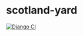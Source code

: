 # scotland-yard

[![Django CI](https://github.com/romirk/scotland-yard/actions/workflows/django.yml/badge.svg?branch=main)](https://github.com/romirk/scotland-yard/actions/workflows/django.yml)
